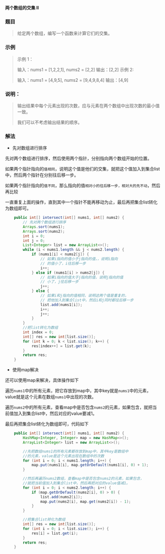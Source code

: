 **两个数组的交集 II**

### 题目

> 给定两个数组，编写一个函数来计算它们的交集。

###  示例

> 示例 1：
>
> 输入：nums1 = [1,2,2,1], nums2 = [2,2]
> 输出：[2,2]
> 示例 2:
>
> 输入：nums1 = [4,9,5], nums2 = [9,4,9,8,4]
> 输出：[4,9]

### 说明：

> 输出结果中每个元素出现的次数，应与元素在两个数组中出现次数的最小值一致。
>
> 我们可以不考虑输出结果的顺序。

### 解法

- 先对数组进行排序

先对两个数组进行排序，然后使用两个指针，分别指向两个数组开始的位置。

如果两个指针指向的`值相同`，说明这个值是他们的交集，就把这个值加入到集合list中，然后两个指针在分别往后移一步。

如果两个指针指向的`值不同`，那么指向的值`相对小的往后移一步，相对大的先不动`，然后再比较

一直重复上面的操作，直到其中一个指针不能再移动为止，最后再把集合list转化为数组即可。

```java
    public int[] intersect(int[] nums1, int[] nums2) {
        // 先对两个数组进行排序
        Arrays.sort(nums1);
        Arrays.sort(nums2);
        int i = 0;
        int j = 0;
        List<Integer> list = new ArrayList<>();
        while (i < nums1.length && j < nums2.length) {
            if (nums1[i] < nums2[j]) {
                // 如果i指向的值小于j指向的值，，说明i指向
                // 的值小了，i往后移一步
                i++;
            } else if (nums1[i] > nums2[j]) {
                // 如果i指向的值大于j指向的值，说明j指向的值
                // 小了，j往后移一步
                j++;
            } else {
                // 如果i和j指向的值相同，说明这两个值是重复的，
                // 把他加入到集合list中，然后i和j同时都往后移一步
                list.add(nums1[i]);
                i++;
                j++;
            }
        }
        //把list转化为数组
        int index = 0;
        int[] res = new int[list.size()];
        for (int k = 0; k < list.size(); k++) {
            res[index++] = list.get(k);
        }
        return res;
    }
```

- 使用map解决

还可以使用map来解决，具体操作如下

遍历`nums1`中的所有元素，把它存放到map中，其中key就是`nums1`中的元素，value就是这个元素在数组`nums1`中出现的次数。

遍历`nums2`中的所有元素，查看map中是否包含`nums2`的元素，如果包含，就把当前值加入到集合list中，然后对应的value要减1。

最后再把集合list转化为数组即可，代码如下

```java
    public int[] intersect(int[] nums1, int[] nums2) {
        HashMap<Integer, Integer> map = new HashMap<>();
        ArrayList<Integer> list = new ArrayList<>();

        //先把数组nums1的所有元素都存放到map中，其中key是数组中
        //的元素，value是这个元素出现在数组中的次数
        for (int i = 0; i < nums1.length; i++) {
            map.put(nums1[i], map.getOrDefault(nums1[i], 0) + 1);
        }

        //然后再遍历nums2数组，查看map中是否包含nums2的元素，如果包含，
        //就把当前值加入到集合list中，然后再把对应的value值减1。
        for (int i = 0; i < nums2.length; i++) {
            if (map.getOrDefault(nums2[i], 0) > 0) {
                list.add(nums2[i]);
                map.put(nums2[i], map.get(nums2[i]) - 1);
            }
        }

        //把集合list转化为数组
        int[] res = new int[list.size()];
        for (int i = 0; i < list.size(); i++) {
            res[i] = list.get(i);
        }
        return res;
    }
```



